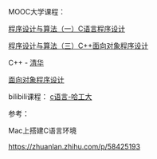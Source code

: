 MOOC大学课程：

[程序设计与算法（一）C语言程序设计](https://www.icourse163.org/course/PKU-1001553023)

[程序设计与算法（三）C++面向对象程序设计](https://www.icourse163.org/course/PKU-1002029030)

C++ - [清华](https://www.bilibili.com/video/BV1QE41147RT/?spm_id_from=333.788.videocard.7)

[面向对象程序设计](https://www.icourse163.org/learn/NKU-1206155803?tid=1455075446#/learn/content)

bilibili课程： [c语言-哈工大](https://www.bilibili.com/video/BV1Ex411C7AG/?spm_id_from=333.788.videocard.0)

参考：

Mac上搭建C语言环境

https://zhuanlan.zhihu.com/p/58425193



